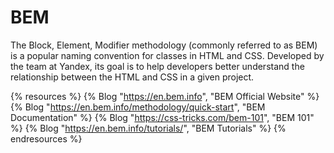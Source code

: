# BEM

The Block, Element, Modifier methodology (commonly referred to as BEM) is a popular naming convention for classes in HTML and CSS. Developed by the team at Yandex, its goal is to help developers better understand the relationship between the HTML and CSS in a given project.

{% resources %}
  {% Blog "https://en.bem.info", "BEM Official Website" %}
  {% Blog "https://en.bem.info/methodology/quick-start", "BEM Documentation" %}
  {% Blog "https://css-tricks.com/bem-101", "BEM 101" %}
  {% Blog "https://en.bem.info/tutorials/", "BEM Tutorials" %}
{% endresources %}
